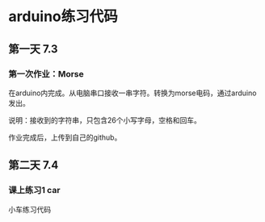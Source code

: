 ﻿# arduino练习代码

## 第一天 7.3
### 第一次作业：Morse
在arduino内完成。从电脑串口接收一串字符。转换为morse电码，通过arduino发出。

说明：接收到的字符串，只包含26个小写字母，空格和回车。

作业完成后，上传到自己的github。

## 第二天 7.4
### 课上练习1  car
小车练习代码